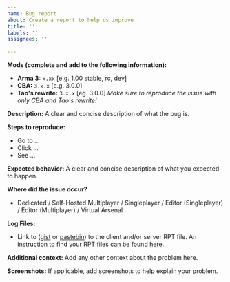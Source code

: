```yaml
---
name: Bug report
about: Create a report to help us improve
title: ''
labels: ''
assignees: ''

---
```


**Mods (complete and add to the following information):**
- **Arma 3:** `x.xx` [e.g. 1.00 stable, rc,  dev]
- **CBA:** `3.x.x` [e.g. 3.0.0]
- **Tao's rewrite:** `3.x.x` [eg. 3.0.0]
_Make sure to reproduce the issue with only CBA and Tao's rewrite!_

**Description:**
A clear and concise description of what the bug is.

**Steps to reproduce:**
- Go to ...
- Click ...
- See ...

**Expected behavior:**
A clear and concise description of what you expected to happen.

**Where did the issue occur?**
- Dedicated / Self-Hosted Multiplayer / Singleplayer / Editor (Singleplayer) / Editor (Multiplayer) / Virtual Arsenal

**Log Files:**
- Link to ([gist](https://gist.github.com) or [pastebin](http://pastebin.com)) to the client and/or server RPT file. An instruction to find your RPT files can be found [here](https://community.bistudio.com/wiki/Crash_Files#Arma_3).

**Additional context:**
Add any other context about the problem here.

**Screenshots:**
If applicable, add screenshots to help explain your problem.
